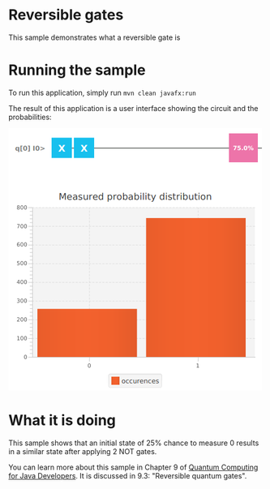 # Reversible gates

This sample demonstrates what a reversible gate is

# Running the sample

To run this application, simply run
`mvn clean javafx:run`

The result of this application is a user interface showing the circuit and the probabilities:

![Reversible](../../resources/ch9-reversible.png)


# What it is doing

This sample shows that an initial state of 25% chance to measure 0 results in a similar state 
after applying 2 NOT gates.

You can learn more about this sample in Chapter 9 of [Quantum Computing for Java Developers](https://www.manning.com/books/quantum-computing-for-java-developers?a_aid=quantumjava&a_bid=e5166ab9). It is discussed in 9.3: "Reversible quantum gates".
